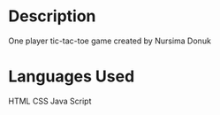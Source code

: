 # Description
One player tic-tac-toe game created by Nursima Donuk

# Languages Used
HTML CSS Java Script
